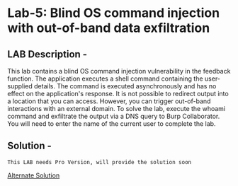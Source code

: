 # Lab-5: Blind OS command injection with out-of-band data exfiltration
## LAB Description - 
This lab contains a blind OS command injection vulnerability in the feedback function. The application executes a shell command containing the user-supplied details. The command is executed asynchronously and has no effect on the application's response. It is not possible to redirect output into a location that you can access. However, you can trigger out-of-band interactions with an external domain. To solve the lab, execute the whoami command and exfiltrate the output via a DNS query to Burp Collaborator. You will need to enter the name of the current user to complete the lab.

## Solution - 

`This LAB needs Pro Version, will provide the solution soon`

[Alternate Solution](https://youtu.be/SliqOK3RgEA)